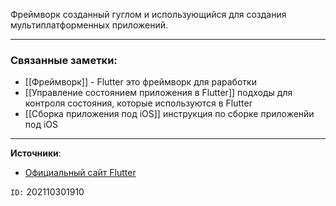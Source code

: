 Фреймворк созданный гуглом и использующийся для создания мультиплатформенных приложений.

---
### Связанные заметки:
- [[Фреймворк]] - Flutter это фреймворк для раработки
- [[Управление состоянием приложения в Flutter]] подходы для контроля состояния, которые используются в Flutter
- [[Сборка приложения под iOS]] инструкция по сборке приложенйи под iOS 

---
**Источники**: 
- [Официальный сайт Flutter](https://flutter.dev/)

`ID:` 202110301910
